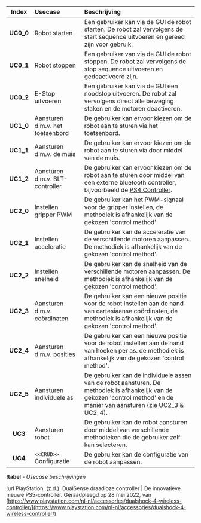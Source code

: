 
|Index|Usecase|Beschrijving|
|:---:|:---|:---|
|**UC0_0**|Robot starten|Een gebruiker kan via de GUI de robot starten. De robot zal vervolgens de start sequence uitvoeren en gereed zijn voor gebruik.|
|**UC0_1**|Robot stoppen|Een gebruiker van via de GUI de robot stoppen. De robot zal vervolgens de stop sequence uitvoeren en gedeactiveerd zijn.|
|**UC0_2**|E-Stop uitvoeren|Een gebruiker kan via de GUI een noodstop uitvoeren. De robot zal vervolgens direct alle beweging staken en de motoren deactiveren.|
|**UC1_0**|Aansturen d.m.v. het toetsenbord|De gebruiker kan ervoor kiezen om de robot aan te sturen via het toetsenbord.|
|**UC1_1**|Aansturen d.m.v. de muis|De gebruiker kan ervoor kiezen om de robot aan te sturen via door middel van de muis.|
|**UC1_2**|Aansturen d.m.v. BLT-controller|De gebruiker kan ervoor kiezen om de robot aan te sturen door middel van een externe bluetooth controller, bijvoorbeeld de [PS4 Controller](https://www.playstation.com/nl-nl/accessories/dualshock-4-wireless-controller/).|
|**UC2_0**|Instellen gripper PWM|De gebruiker kan het PWM-signaal voor de gripper instellen, de methodiek is afhankelijk van de gekozen 'control method'.|
|**UC2_1**|Instellen acceleratie|De gebruiker kan de acceleratie van de verschillende motoren aanpassen. De methodiek is afhankelijk van de gekozen 'control method'.|
|**UC2_2**|Instellen snelheid|De gebruiker kan de snelheid van de verschillende motoren aanpassen. De methodiek is afhankelijk van de gekozen 'control method'.|
|**UC2_3**|Aansturen d.m.v. coördinaten|De gebruiker kan een nieuwe positie voor de robot instellen aan de hand van cartesiaanse coördinaten, de methodiek is afhankelijk van de gekozen 'control method'.|
|**UC2_4**|Aansturen d.m.v. posities|De gebruiker kan een nieuwe positie voor de robot instellen aan de hand van hoeken per as. de methodiek is afhankelijk van de gekozen 'control method'.|
|**UC2_5**|Aansturen individuele as|De gebruiker kan de individuele assen van de robot aansturen. De methodiek is afhankelijk van de gekozen 'control method' en de manier van aansturen (zie UC2_3 & UC2_4).|
|**UC3**|Aansturen robot|De gebruiker kan de robot aansturen door middel van verschillende methodieken die de gebruiker zelf kan selecteren.|
|**UC4**|```<<CRUD>>``` Configuratie|De gebruiker kan de configuratie van de robot aanpassen.|

**!tabel** - *Usecase beschrijvingen*

!url PlayStation. (z.d.). DualSense draadloze controller | De innovatieve nieuwe PS5-controller. Geraadpleegd op 28 mei 2022, van [https://www.playstation.com/nl-nl/accessories/dualshock-4-wireless-controller/](https://www.playstation.com/nl-nl/accessories/dualshock-4-wireless-controller/)